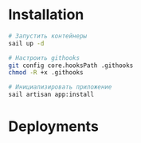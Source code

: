 # Installation

```bash
# Запустить контейнеры
sail up -d

# Настроить githooks
git config core.hooksPath .githooks
chmod -R +x .githooks

# Инициализировать приложение
sail artisan app:install
```

# Deployments
